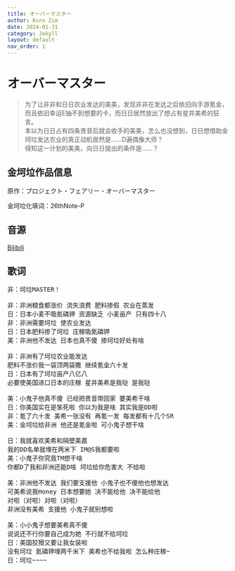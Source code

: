 ```yaml
---
title: オーバーマスター
author: Kuro Zim
date: 2024-01-31
category: Jekyll
layout: default
nav_order: 1
---
```


# オーバーマスター

> 为了让非非和日日农业发达的美美，发现非非在发达之后依旧向手游氪金，而且依旧幸运E抽不到想要的卡，而日日居然放出了想占有星井美希的狂言。<br>本以为日日占有四条贵音后就会收手的美美，怎么也没想到，日日想借助金坷垃发达农业的真正动机居然是……D遍偶像大师？<br>得知这一计划的美美，向日日提出的条件是……？

## 金坷垃作品信息

原作：プロジェクト・フェアリー - オーバーマスター

金坷垃化填词：26thNote-P

## 音源

[Bilibili](https://www.bilibili.com/video/BV19x4y1Z7ma)

## 歌词

<pre>
非：坷垃MASTER！

非：非洲粮食都涨价 流失浪费 肥料掺假 农业在蒸发
日：日本小麦不吸氮磷钾 资源缺乏 小麦亩产 只有四十八
非：非洲需要坷垃 使农业发达
日：日本肥料掺了坷垃 庄稼吸氮磷钾
美：非洲他不发达 日本也真不傻 掺坷垃好处有啥

非：非洲有了坷垃农业能发达
肥料不涨价我一袋顶两袋撒 继续氪金六十发
日：日本有了坷垃亩产八亿八
必要使美国进口日本的庄稼 星井美希是我哒 是我哒

美：小鬼子他真不傻 已经把贵音带回家 要美希干啥
日：你美国实在是笨死啦 你以为我是啥 其实我是DD啦
非：氪了六十发 美希一张没有 再氪一发 每发都有十几个SR
美：金坷垃给非洲 他还是氪金啦 可小鬼子想干啥

日：我就喜欢美希和隔壁美嘉
我的DD名单就埋在两米下 IM@S我都要啦
美：小鬼子你究竟TM想干啥
你都D了我和非洲还能D啥 坷垃给你危害大 不给啦

美：非洲他不发达 我们要支援他 小鬼子也不傻他也想发达
可美希说我Honey 日本想要她 决不能给他 决不能给他
对啦（对啦）对啦（对啦）
非洲没有美希 支援他 小鬼子就别想啦

美：小小鬼子想要美希真不傻
说说还不行你要自己成为她 不行就不给坷垃
日：美国狡猾又要让我女装啦
没有坷垃 氮磷钾埋两千米下 美希也不给我啦 怎么种庄稼~
日：坷垃~~~~</pre>